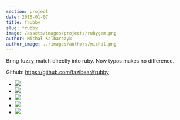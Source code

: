 ```yaml
---
section: project
date: 2015-01-07
title: frubby
slug: frubby
image: /assets/images/projects/rubygem.png
author: Michał Kalbarczyk
author_image: ../images/authors/michal.png
---
```


Bring fuzzy_match directly into ruby. Now typos makes no difference.

Github: https://github.com/fazibear/frubby

- ![](https://badge.fury.io/rb/frubby.svg)
- ![](https://img.shields.io/github/stars/fazibear/frubby.svg)
- ![](https://img.shields.io/gem/dt/frubby.svg)
- ![](https://travis-ci.org/fazibear/frubby.svg?branch=master)
- ![](https://codeclimate.com/github/fazibear/frubby/badges/gpa.svg)

